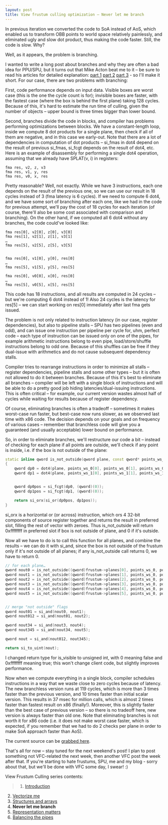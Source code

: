 ```yaml
---
layout: post
title: View frustum culling optimization – Never let me branch
---
```


In previous iteration we converted the code to SoA instead of AoS, which enabled us to transform OBB points to world space relatively painlessly, and eliminated ugly and slow dot product, thus making the code faster. Still, the code is slow. Why?

Well, as it appears, the problem is branching.

I wanted to write a long post about branches and why they are often a bad idea for PPU/SPU, but it turns out that Mike Acton beat me to it – be sure to read his articles for detailed explanation: [part 1](http://www.cellperformance.com/articles/2006/07/tutorial_branch_elimination_pa.html) [part 2](http://www.cellperformance.com/articles/2006/04/background_on_branching.html) [part 3](http://www.cellperformance.com/articles/2006/04/benefits_to_branch_elimination.html) - so I'll make it short. For our case, there are two problems with branching:

First, code performance depends on input data. Visible boxes are worst case (this is the one the cycle count is for); invisible boxes are faster, with the fastest case (where the box is behind the first plane) taking 128 cycles. Because of this, it's hard to estimate the run time of culling, given the number of objects – upper bound is three times bigger than lower bound.

Second, branches divide the code in blocks, and compiler has problems performing optimizations between blocks. We have a constant-length loop, inside we compute 8 dot products for a single plane, then check if all of them are negative, and in this case we early-out. Note that there are a lot of dependencies in computation of dot products – si_fmas in dot4 depend on the result of previous si_fmas, si_fcgt depends on the result of dot4, etc. Here is an example of disassembly for performing a single dot4 operation, assuming that we already have SPLAT(v, i) in registers:

```
fma res, v2, z, v3
fma res, v1, y, res
fma res, v0, x, res
```

Pretty reasonable? Well, not exactly. While we have 3 instructions, each one depends on the result of the previous one, so we can use our result in 18 cycles instead of 3 (fma latency is 6 cycles). If we need to compute 6 dot4, and we have some sort of branching after each one, like we had in the code for previous attempt, we'll pay the cost of 18 cycles for each iteration (of course, there'll also be some cost associated with comparison and branching). On the other hand, if we computed all 6 dot4 without any branches, the code could've looked like:

```
fma res[0], v2[0], z[0], v3[0]
fma res[1], v2[1], z[1], v3[1]
…
fma res[5], v2[5], z[5], v3[5]


fma res[0], v1[0], y[0], res[0]
…
fma res[5], v1[5], y[5], res[5]

fma res[0], v0[0], x[0], res[0]
…
fma res[5], v0[5], x[5], res[5]
```

This code has 18 instructions, and all results are computed in 24 cycles – but we're computing 6 dot4 instead of 1! Also 24 cycles is the latency for res[5] – we can start working on res[0] immediately after last fma gets issued.

The problem is not only related to instruction latency (in our case, register dependencies), but also to pipeline stalls – SPU has two pipelines (even and odd), and can issue one instruction per pipeline per cycle for, uhm, perfect code – each type of instruction can be issued only on one of the pipes, for example arithmetic instructions belong to even pipe, load/store/shuffle instructions belong to odd one. Because of this shuffles can be free if they dual-issue with arithmetics and do not cause subsequent dependency stalls.

Compiler tries to rearrange instructions in order to minimize all stalls – register dependencies, pipeline stalls and some other types – but it is often not allowed to do it between branches. Because of this it's best to eliminate all branches – compiler will be left with a single block of instructions and will be able to do a pretty good job hiding latencies/dual-issuing instructions. This is often critical – for example, our current version wastes almost half of cycles while waiting for results because of register dependency.

Of course, eliminating branches is often a tradeoff – sometimes it makes worst-case run faster, but best-case now runs slower, as we observed last time with x86 code. The decision depends on your goals and on frequency of various cases – remember that branchless code will give you a guaranteed (and usually acceptable) lower bound on performance.

So, in order to eliminate branches, we'll restructure our code a bit – instead of checking for each plane if all points are outside, we'll check if any point is inside, i.e. if the box is not outside of the plane:

```c++
static inline qword is_not_outside(qword plane, const qword* points_ws_0, const qword* points_ws_1)
{
    qword dp0 = dot4(plane, points_ws_0[0], points_ws_0[1], points_ws_0[2]);
    qword dp1 = dot4(plane, points_ws_1[0], points_ws_1[1], points_ws_1[2]);


    qword dp0pos = si_fcgt(dp0, (qword)(0));
    qword dp1pos = si_fcgt(dp1, (qword)(0));

    return si_orx(si_or(dp0pos, dp1pos));
}
```

si_orx is a horizontal or (or across) instruction, which ors 4 32-bit components of source register together and returns the result in preferred slot, filling the rest of vector with zeroes. Thus is_not_outside will return 0xffffffff in preferred slot if box is not outside of plane, and 0 if it's outside.

Now all we have to do is to call this function for all planes, and combine the results – we can do it with si_and, since the box is not outside of the frustum only if it's not outside of all planes; if any is_not_outside call returns 0, we have to return 0.

```c++
// for each plane…
qword nout0 = is_not_outside((qword)frustum->planes[0], points_ws_0, points_ws_1);
qword nout1 = is_not_outside((qword)frustum->planes[1], points_ws_0, points_ws_1);
qword nout2 = is_not_outside((qword)frustum->planes[2], points_ws_0, points_ws_1);
qword nout3 = is_not_outside((qword)frustum->planes[3], points_ws_0, points_ws_1);
qword nout4 = is_not_outside((qword)frustum->planes[4], points_ws_0, points_ws_1);
qword nout5 = is_not_outside((qword)frustum->planes[5], points_ws_0, points_ws_1);


// merge "not outside" flags
qword nout01 = si_and(nout0, nout1); 
qword nout012 = si_and(nout01, nout2); 

qword nout34 = si_and(nout3, nout4); 
qword nout345 = si_and(nout34, nout5); 

qword nout = si_and(nout012, nout345);

return si_to_uint(nout);
```

I changed return type for is_visible to unsigned int, with 0 meaning false and 0xffffffff meaning true; this won't change client code, but slightly improves performance.

Now when we compute everything in a single block, compiler schedules instructions in a way that we waste close to zero cycles because of latency. The new branchless version runs at 119 cycles, which is more than 3 times faster than the previous version, and 10 times faster than initial scalar version. This results in 37 msec for million calls, which is almost 2 times faster than fastest result on x86 (finally!). Moreover, this is slightly faster than the best case of previous version – so there is no tradeoff here, new version is always faster than old one. Note that eliminating branches is not worth it for x86 code (i.e. it does not make worst case faster, which is expected, if you remember that we had to do 2 checks per plane in order to make SoA approach faster than AoS).

The current source can be [grabbed here](http://www.everfall.com/paste/id.php?5ja74ki4tozi).

That's all for now – stay tuned for the next weekend's post! I plan to post something not VFC-related the next week, then another VFC post the week after that. If you're starting to hate frustums, SPU, me and my blog - sorry about that, but we'll be done with VFC some day, I swear! :)

View Frustum Culling series contents:
>1. [Introduction](/2009/01/31/view-frustum-culling-optimization-introduction/)
2. [Vectorize me](/2009/02/08/view-frustum-culling-optimization-vectorize-me/)
3. [Structures and arrays](/2009/02/15/view-frustum-culling-optimization-structures-and-arrays/)
4. **Never let me branch**
5. [Representation matters](/2009/03/15/view-frustum-culling-optimization-representation-matters/)
6. [Balancing the pipes](/2010/09/11/view-frustum-culling-optimization-balancing-the-pipes/)